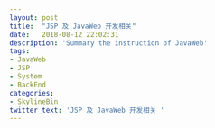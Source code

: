 ```yaml
---
layout: post
title:  "JSP 及 JavaWeb 开发相关"
date:   2018-08-12 22:02:31
description: 'Summary the instruction of JavaWeb'
tags:
- JavaWeb
- JSP
- System
- BackEnd
categories:
- SkylineBin
twitter_text: 'JSP 及 JavaWeb 开发相关 '
---  
```


